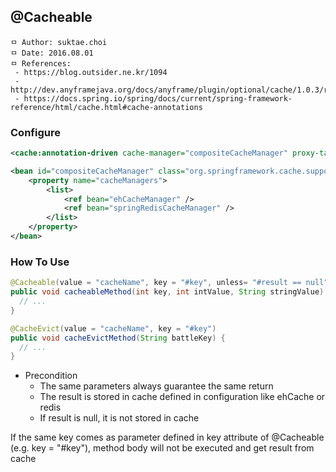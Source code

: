 ## @Cacheable

```
ㅁ Author: suktae.choi
ㅁ Date: 2016.08.01
ㅁ References:
 - https://blog.outsider.ne.kr/1094
 - http://dev.anyframejava.org/docs/anyframe/plugin/optional/cache/1.0.3/reference/html/ch01.html
 - https://docs.spring.io/spring/docs/current/spring-framework-reference/html/cache.html#cache-annotations
```

### Configure
```xml
<cache:annotation-driven cache-manager="compositeCacheManager" proxy-target-class="true" mode="proxy"/>

<bean id="compositeCacheManager" class="org.springframework.cache.support.CompositeCacheManager">
    <property name="cacheManagers">
        <list>
            <ref bean="ehCacheManager" />
            <ref bean="springRedisCacheManager" />
        </list>
    </property>
</bean>
```

### How To Use
```java
@Cacheable(value = "cacheName", key = "#key", unless= "#result == null")
public void cacheableMethod(int key, int intValue, String stringValue) {
  // ...
}

@CacheEvict(value = "cacheName", key = "#key")
public void cacheEvictMethod(String battleKey) {
  // ...
}
```

- Precondition
  - The same parameters always guarantee the same return
  - The result is stored in cache defined in configuration like ehCache or redis
  - If result is null, it is not stored in cache

If the same key comes as parameter defined in key attribute of @Cacheable (e.g. key = "#key"), method body will not be executed and get result from cache

